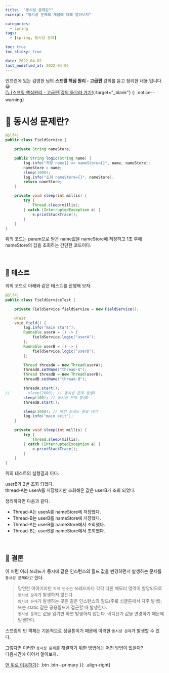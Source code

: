 ```yaml
---
title:  "동시성 문제란?" 
excerpt: "동시성 문제의 개념에 대해 알아보자"

categories:
  - spring
tags:
  - [spring, 동시성 문제]

toc: true
toc_sticky: true

date: 2022-04-02
last_modified_at: 2022-04-02
---
```


인프런에 있는 김영한 님의 **스프링 핵심 원리 - 고급편** 강의를 듣고 정리한 내용 입니다. 😀    
[🌜 [스프링 핵심원리 - 고급편]강의 들으러 가기!](https://www.inflearn.com/course/%EC%8A%A4%ED%94%84%EB%A7%81-%ED%95%B5%EC%8B%AC-%EC%9B%90%EB%A6%AC-%EA%B3%A0%EA%B8%89%ED%8E%B8/dashboard){:target="_blank"}
{: .notice--warning}


# 🔔 동시성 문제란?

```java
@Slf4j
public class FieldService {

    private String nameStore;

    public String logic(String name) {
        log.info("저장 name{} => nameStore={}", name, nameStore);
        nameStore = name;
        sleep(1000);
        log.info("조회 nameStore={}", nameStore);
        return nameStore;
    }

    private void sleep(int millis) {
        try {
            Thread.sleep(millis);
        } catch (InterruptedException e) {
            e.printStackTrace();
        }
    }
}
```
위의 코드는 param으로 받은 name값을 nameStore에 저장하고 1초 후에 nameStore의 값을 조회하는 간단한 코드이다.  

<br>

## 🔔 테스트
위의 코드로 아래와 같은 테스트를 진행해 보자.

```java
@Slf4j
public class FieldServiceTest {

    private FieldService fieldService = new FieldService();

    @Test
    void field() {
        log.info("main start");
        Runnable userA = () -> {
            fieldService.logic("userA");
        };
        Runnable userB = () -> {
            fieldService.logic("userB");
        };

        Thread threadA = new Thread(userA);
        threadA.setName("thread-A");
        Thread threadB = new Thread(userB);
        threadB.setName("thread-B");

        threadA.start();
//        sleep(2000); // 동시성 문제 발생X
        sleep(100); // 동시성 문제 발생O
        threadB.start();

        sleep(3000); // 메인 쓰레드 종료 대기
        log.info("main exit");
    }

    private void sleep(int millis) {
        try {
            Thread.sleep(millis);
        } catch (InterruptedException e) {
            e.printStackTrace();
        }
    }
}
```

위의 테스트의 실행결과 이다.  

[](/images/img01.png)

userB가 2번 조회 되었다.  
thread-A는 userA를 저장했지만 조회해온 값은 userB가 조회 되었다.

정리하자면 다음과 같다.
* Thread-A는 userA를 nameStore에 저장했다.  
* Thread-B는 userB를 nameStore에 저장했다.
* Thread-A는 userB를 nameStore에서 조회했다.
* Thread-B는 userB를 nameStore에서 조회했다.

<br>

##  🔔 결론
이 처럼 여러 쓰레드가 동시에 같은 인스턴스의 필드 값을 변경하면서 발생하는 문제를 `동시성 문제`라고 한다. 

>당연한 이야기지만 `지역 변수`는 쓰레드마다 각각 다른 메모리 영역이 할당되므로 `동시성 문제`가 발생하지 않는다.  
`동시성 문제`가 발생하는 곳은 같은 인스턴스의 필드(주로 싱글톤에서 자주 발생), 또는 static 같은 공용필드에 접근할 때 발생한다.   
`동시성 문제`는 값을 읽기만 하면 발생하지 않는다. 어디선가 값을 변경하기 때문에 발생한다.

스프링의 빈 객체는 기본적으로 싱글톤이기 때문에 이러한 `동시성 문제`가 발생할 수 있다.

그렇다면 이러한 `동시성 문제`를 해결하기 위한 방법에는 어떤 방법이 있을까?  
다음시간에 이어서 알아보자.


[맨 위로 이동하기](#){: .btn .btn--primary }{: .align-right}
<br>